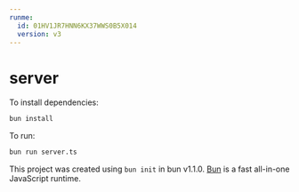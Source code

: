 ```yaml
---
runme:
  id: 01HV1JR7HNN6KX37WWS0B5X014
  version: v3
---
```


# server

To install dependencies:

```bash {"id":"01HV1JR7HNN6KX37WWRV0QZWKN"}
bun install
```

To run:

```bash {"id":"01HV1JR7HNN6KX37WWRYN29M7B"}
bun run server.ts
```

This project was created using `bun init` in bun v1.1.0. [Bun](https://bun.sh) is a fast all-in-one JavaScript runtime.
